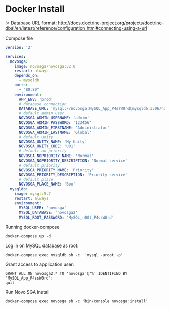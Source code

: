 # Docker Install

!> Database URL format: http://docs.doctrine-project.org/projects/doctrine-dbal/en/latest/reference/configuration.html#connecting-using-a-url

Compose file

```yaml
version: '2'

services:
  novosga:
    image: novosga/novosga:v2.0
    restart: always
    depends_on:
      - mysqldb
    ports:
      - "80:80"
    environment:
      APP_ENV: 'prod'
      # database connection
      DATABASE_URL: 'mysql://novosga:MySQL_App_P4ssW0rd@mysqldb:3306/novosga2?charset=utf8mb4&serverVersion=5.7'
      # default admin user
      NOVOSGA_ADMIN_USERNAME: 'admin'
      NOVOSGA_ADMIN_PASSWORD: '123456'
      NOVOSGA_ADMIN_FIRSTNAME: 'Administrator'
      NOVOSGA_ADMIN_LASTNAME: 'Global'
      # default unity
      NOVOSGA_UNITY_NAME: 'My Unity'
      NOVOSGA_UNITY_CODE: 'U01'
      # default no-priority
      NOVOSGA_NOPRIORITY_NAME: 'Normal'
      NOVOSGA_NOPRIORITY_DESCRIPTION: 'Normal service'
      # default priority
      NOVOSGA_PRIORITY_NAME: 'Priority'
      NOVOSGA_PRIORITY_DESCRIPTION: 'Priority service'
      # default place
      NOVOSGA_PLACE_NAME: 'Box'
  mysqldb:
    image: mysql:5.7
    restart: always
    environment:
      MYSQL_USER: 'novosga'
      MYSQL_DATABASE: 'novosga2'
      MYSQL_ROOT_PASSWORD: 'MySQL_r00t_P4ssW0rd'
```

Running docker-compose

    docker-compose up -d

Log in on MySQL database as root:

    docker-compose exec mysqldb sh -c  'mysql -uroot -p'

Grant access to application user:

    GRANT ALL ON novosga2.* TO 'novosga'@'%' IDENTIFIED BY 'MySQL_App_P4ssW0rd';
    quit


Run Novo SGA install

    docker-compose exec novosga sh -c 'bin/console novosga:install'
